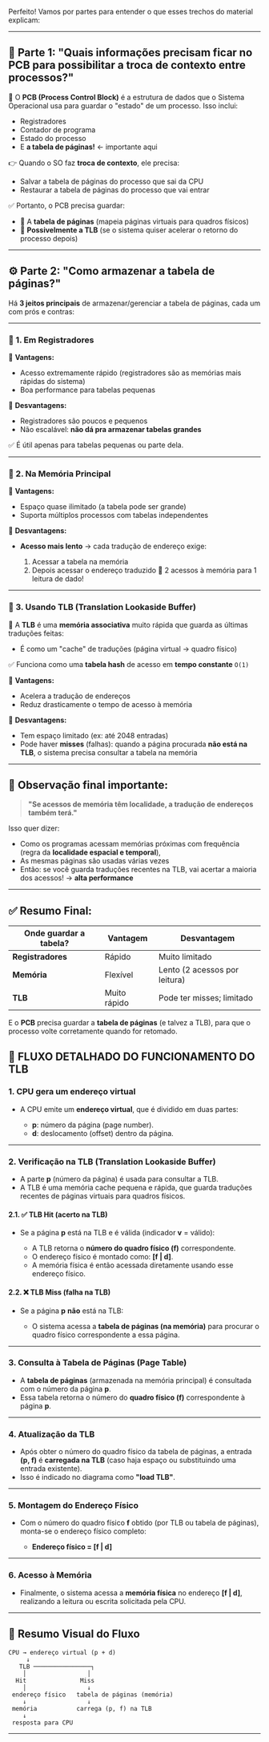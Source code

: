 Perfeito! Vamos por partes para entender o que esses trechos do material explicam:

---

## 🧩 Parte 1: **"Quais informações precisam ficar no PCB para possibilitar a troca de contexto entre processos?"**

🔹 O **PCB (Process Control Block)** é a estrutura de dados que o Sistema Operacional usa para guardar o "estado" de um processo. Isso inclui:

* Registradores
* Contador de programa
* Estado do processo
* E **a tabela de páginas!** ← importante aqui

👉 Quando o SO faz **troca de contexto**, ele precisa:

* Salvar a tabela de páginas do processo que sai da CPU
* Restaurar a tabela de páginas do processo que vai entrar

✅ Portanto, o PCB precisa guardar:

* 📌 A **tabela de páginas** (mapeia páginas virtuais para quadros físicos)
* 📌 **Possivelmente a TLB** (se o sistema quiser acelerar o retorno do processo depois)

---

## ⚙️ Parte 2: **"Como armazenar a tabela de páginas?"**

Há **3 jeitos principais** de armazenar/gerenciar a tabela de páginas, cada um com prós e contras:

---

### 🔸 1. **Em Registradores**

📍 **Vantagens:**

* Acesso extremamente rápido (registradores são as memórias mais rápidas do sistema)
* Boa performance para tabelas pequenas

📍 **Desvantagens:**

* Registradores são poucos e pequenos
* Não escalável: **não dá pra armazenar tabelas grandes**

✅ É útil apenas para tabelas pequenas ou parte dela.

---

### 🔸 2. **Na Memória Principal**

📍 **Vantagens:**

* Espaço quase ilimitado (a tabela pode ser grande)
* Suporta múltiplos processos com tabelas independentes

📍 **Desvantagens:**

* **Acesso mais lento** → cada tradução de endereço exige:

  1. Acessar a tabela na memória
  2. Depois acessar o endereço traduzido
     🔁 2 acessos à memória para 1 leitura de dado!

---

### 🔸 3. **Usando TLB (Translation Lookaside Buffer)**

📌 A **TLB** é uma **memória associativa** muito rápida que guarda as últimas traduções feitas:

* É como um "cache" de traduções (página virtual → quadro físico)

✅ Funciona como uma **tabela hash** de acesso em **tempo constante** `O(1)`

📍 **Vantagens:**

* Acelera a tradução de endereços
* Reduz drasticamente o tempo de acesso à memória

📍 **Desvantagens:**

* Tem espaço limitado (ex: até 2048 entradas)
* Pode haver **misses** (falhas): quando a página procurada **não está na TLB**, o sistema precisa consultar a tabela na memória

---

## 🧠 Observação final importante:

> **"Se acessos de memória têm localidade, a tradução de endereços também terá."**

Isso quer dizer:

* Como os programas acessam memórias próximas com frequência (regra da **localidade espacial e temporal**),
* As mesmas páginas são usadas várias vezes
* Então: se você guarda traduções recentes na TLB, vai acertar a maioria dos acessos! → **alta performance**

---

## ✅ Resumo Final:

| Onde guardar a tabela? | Vantagem     | Desvantagem                   |
| ---------------------- | ------------ | ----------------------------- |
| **Registradores**      | Rápido       | Muito limitado                |
| **Memória**            | Flexível     | Lento (2 acessos por leitura) |
| **TLB**                | Muito rápido | Pode ter misses; limitado     |

E o **PCB** precisa guardar a **tabela de páginas** (e talvez a TLB), para que o processo volte corretamente quando for retomado.

## 🧭 **FLUXO DETALHADO DO FUNCIONAMENTO DO TLB**

### 1. **CPU gera um endereço virtual**

* A CPU emite um **endereço virtual**, que é dividido em duas partes:

  * **p**: número da página (page number).
  * **d**: deslocamento (offset) dentro da página.

---

### 2. **Verificação na TLB (Translation Lookaside Buffer)**

* A parte **p** (número da página) é usada para consultar a TLB.
* A TLB é uma memória cache pequena e rápida, que guarda traduções recentes de páginas virtuais para quadros físicos.

#### 2.1. ✅ **TLB Hit (acerto na TLB)**

* Se a página **p** está na TLB e é válida (indicador **v** = válido):

  * A TLB retorna o **número do quadro físico (f)** correspondente.
  * O endereço físico é montado como: **\[f | d]**.
  * A memória física é então acessada diretamente usando esse endereço físico.

#### 2.2. ❌ **TLB Miss (falha na TLB)**

* Se a página **p** **não** está na TLB:

  * O sistema acessa a **tabela de páginas (na memória)** para procurar o quadro físico correspondente a essa página.

---

### 3. **Consulta à Tabela de Páginas (Page Table)**

* A **tabela de páginas** (armazenada na memória principal) é consultada com o número da página **p**.
* Essa tabela retorna o número do **quadro físico (f)** correspondente à página **p**.

---

### 4. **Atualização da TLB**

* Após obter o número do quadro físico da tabela de páginas, a entrada **(p, f)** é **carregada na TLB** (caso haja espaço ou substituindo uma entrada existente).
* Isso é indicado no diagrama como **"load TLB"**.

---

### 5. **Montagem do Endereço Físico**

* Com o número do quadro físico **f** obtido (por TLB ou tabela de páginas), monta-se o endereço físico completo:

  * **Endereço físico = \[f | d]**

---

### 6. **Acesso à Memória**

* Finalmente, o sistema acessa a **memória física** no endereço **\[f | d]**, realizando a leitura ou escrita solicitada pela CPU.

---

## 📌 **Resumo Visual do Fluxo**

```text
CPU → endereço virtual (p + d)
     ↓
   TLB ────────────────┐
    │                 │
  Hit               Miss
    │                 ↓
 endereço físico   tabela de páginas (memória)
    ↓                 ↓
 memória           carrega (p, f) na TLB
    ↓
 resposta para CPU
```

---


